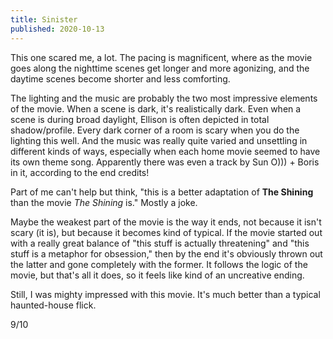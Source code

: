 ```yaml
---
title: Sinister
published: 2020-10-13
---
```


This one scared me, a lot. The pacing is magnificent, where as the movie goes along the nighttime scenes get longer and more agonizing, and the daytime scenes become shorter and less comforting.

The lighting and the music are probably the two most impressive elements of the movie. When a scene is dark, it's realistically dark. Even when a scene is during broad daylight, Ellison is often depicted in total shadow/profile. Every dark corner of a room is scary when you do the lighting this well. And the music was really quite varied and unsettling in different kinds of ways, especially when each home movie seemed to have its own theme song. Apparently there was even a track by Sun O))) + Boris in it, according to the end credits!

Part of me can't help but think, "this is a better adaptation of __The Shining__ than the movie _The Shining_ is." Mostly a joke.

Maybe the weakest part of the movie is the way it ends, not because it isn't scary (it is), but because it becomes kind of typical. If the movie started out with a really great balance of "this stuff is actually threatening" and "this stuff is a metaphor for obsession," then by the end it's obviously thrown out the latter and gone completely with the former. It follows the logic of the movie, but that's all it does, so it feels like kind of an uncreative ending.

Still, I was mighty impressed with this movie. It's much better than a typical haunted-house flick.

9/10
